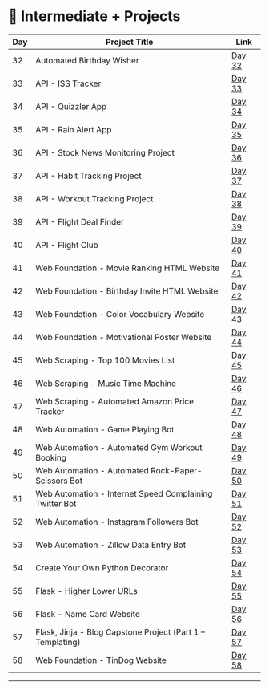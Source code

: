 # 📅 Intermediate + Projects

| Day | Project Title                                                   | Link                      |
|-----|-----------------------------------------------------------------|---------------------------|
| 32  | Automated Birthday Wisher                                       | [Day 32](d32/README.md)   |
| 33  | API - ISS Tracker                                               | [Day 33](d33/README.md)   |
| 34  | API - Quizzler App                                              | [Day 34](d34/README.md)   |
| 35  | API - Rain Alert App                                            | [Day 35](d35/README.md)   |
| 36  | API - Stock News Monitoring Project                             | [Day 36](d36/README.md)   |
| 37  | API - Habit Tracking Project                                    | [Day 37](d37/README.md)   |
| 38  | API - Workout Tracking Project                                  | [Day 38](d38/README.md)   |
| 39  | API - Flight Deal Finder                                        | [Day 39](d39/README.md)   |
| 40  | API - Flight Club                                               | [Day 40](d40/README.md)   |
| 41  | Web Foundation - Movie Ranking HTML Website                     | [Day 41](d41/README.md)   |
| 42  | Web Foundation - Birthday Invite HTML Website                   | [Day 42](d42/README.md)   |
| 43  | Web Foundation - Color Vocabulary Website                       | [Day 43](d43/README.md)   |
| 44  | Web Foundation - Motivational Poster Website                    | [Day 44](d44/README.md)   |
| 45  | Web Scraping - Top 100 Movies List                              | [Day 45](d45/README.md)   |
| 46  | Web Scraping - Music Time Machine                               | [Day 46](d46/README.md)   |
| 47  | Web Scraping - Automated Amazon Price Tracker                   | [Day 47](d47/README.md)   |
| 48  | Web Automation - Game Playing Bot                               | [Day 48](d48/README.md)   |
| 49  | Web Automation - Automated Gym Workout Booking                  | [Day 49](d49/README.md)   |
| 50  | Web Automation - Automated Rock-Paper-Scissors Bot              | [Day 50](d50/README.md)   |
| 51  | Web Automation - Internet Speed Complaining Twitter Bot         | [Day 51](d51/README.md)   |
| 52  | Web Automation - Instagram Followers Bot                        | [Day 52](d52/README.md)   |
| 53  | Web Automation - Zillow Data Entry Bot                          | [Day 53](d53/README.md)   |
| 54  | Create Your Own Python Decorator                                | [Day 54](d54/README.md)   |
| 55  | Flask - Higher Lower URLs                                       | [Day 55](d55/README.md)   |
| 56  | Flask - Name Card Website                                       | [Day 56](d56/README.md)   |
| 57  | Flask, Jinja - Blog Capstone Project (Part 1 – Templating)      | [Day 57](d57/README.md)   |
| 58  | Web Foundation - TinDog Website                                 | [Day 58](d58/README.md)   |           


---